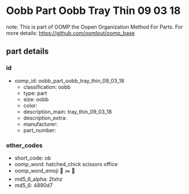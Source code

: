 # Oobb Part Oobb Tray Thin 09 03 18  

note: This is part of OOMP the Oopen Organization Method For Parts. For more details: https://github.com/oomlout/oomp_base

##  part details





### id
* oomp_id: oobb_part_oobb_tray_thin_09_03_18
  * classification: oobb
  * type: part
  * size: oobb
  * color: 
  * description_main: tray_thin_09_03_18
  * description_extra: 
  * manufacturer: 
  * part_number: 

### other_codes
* short_code: ob
* oomp_word: hatched_chick scissors office
* oomp_word_emoji :hatched_chick: :scissors: :office:
* md5_6_alpha: 2txhz
* md5_6: 4890d7